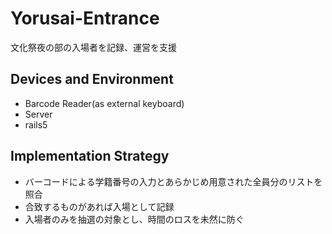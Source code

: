 # Yorusai-Entrance

文化祭夜の部の入場者を記録、運営を支援

## Devices and Environment

- Barcode Reader(as external keyboard)
- Server
- rails5

## Implementation Strategy

- バーコードによる学籍番号の入力とあらかじめ用意された全員分のリストを照合
- 合致するものがあれば入場として記録
- 入場者のみを抽選の対象とし、時間のロスを未然に防ぐ
